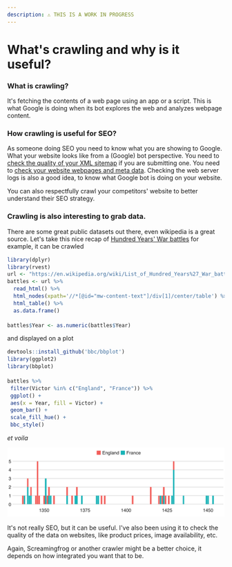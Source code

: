 ```yaml
---
description: ⚠️ THIS IS A WORK IN PROGRESS
---
```


# What's crawling and why is it useful?

### What is crawling?

It's fetching the contents of a web page using an app or a script. This is what Google is doing when its bot explores the web and analyzes webpage content.

### How crawling is useful for SEO?

As someone doing SEO you need to know what you are showing to Google. What your website looks like from a \(Google\) bot perspective. You need to [check the quality of your XML sitemap](download-xml-sitemaps.md) if you are submitting one. You need to [check your website webpages and meta data](rcrawler.md). Checking the web server logs is also a good idea, to know what Google bot is doing on your website.

You can also respectfully crawl your competitors' website to better understand their SEO strategy.

### Crawling is also interesting to grab data. 

There are some great public datasets out there, even wikipedia is a great source. Let's take this nice recap of [Hundred Years' War battles](https://en.wikipedia.org/wiki/List_of_Hundred_Years%27_War_battles) for example, it can be crawled   


```r
library(dplyr)
library(rvest)
url <- "https://en.wikipedia.org/wiki/List_of_Hundred_Years%27_War_battles"
battles <- url %>%
  read_html() %>%
  html_nodes(xpath='//*[@id="mw-content-text"]/div[1]/center/table') %>%
  html_table() %>%
  as.data.frame()

battles$Year <- as.numeric(battles$Year)
```

and displayed on a plot

```r
devtools::install_github('bbc/bbplot')
library(ggplot2)
library(bbplot)

battles %>%
 filter(Victor %in% c("England", "France")) %>%
 ggplot() +
 aes(x = Year, fill = Victor) +
 geom_bar() +
 scale_fill_hue() +
 bbc_style()
```

_et voila_

![](../.gitbook/assets/rplot%20%281%29.png)

It's not really SEO, but it can be useful. I've also been using it to check the quality of the data on  websites, like product prices, image availability, etc.

Again, Screamingfrog or another crawler might be a better choice, it depends on how integrated you want that to be.

#### 



